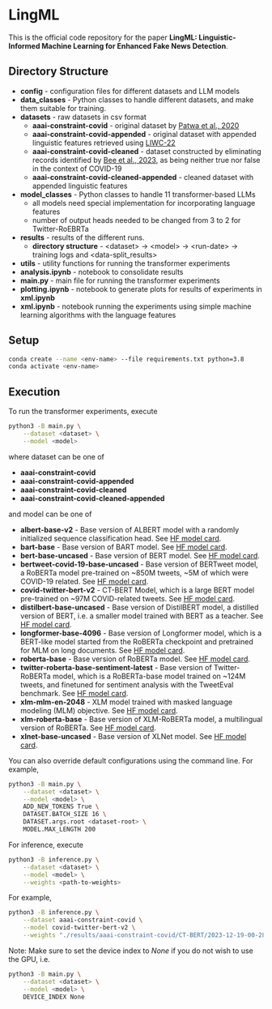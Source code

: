 # LingML

This is the official code repository for the paper **LingML: Linguistic-Informed Machine Learning for Enhanced Fake News Detection**.

## Directory Structure

- **config** - configuration files for different datasets and LLM models
- **data_classes** - Python classes to handle different datasets, and make them suitable for training.
- **datasets** - raw datasets in csv format
    - **aaai-constraint-covid** - original dataset by [Patwa et al., 2020](https://arxiv.org/abs/2011.03327/)
    - **aaai-constraint-covid-appended** - original dataset with appended linguistic features retrieved using [LIWC-22](https://www.liwc.app/)
    - **aaai-constraint-covid-cleaned** - dataset constructed by eliminating records identified by [Bee et al., 2023](https://arxiv.org/abs/2310.04237), as being neither true nor false in the context of COVID-19
    - **aaai-constraint-covid-cleaned-appended** - cleaned dataset with appended linguistic features
- **model_classes** - Python classes to handle 11 transformer-based LLMs
    - all models need special implementation for incorporating language features
    - number of output heads needed to be changed from 3 to 2 for Twitter-RoEBRTa
- **results** - results of the different runs. <br>
    - **directory structure** - \<dataset> -> \<model> -> \<run-date> -> training logs and <data-split_results>
- **utils** - utility functions for running the transformer experiments
- **analysis.ipynb** - notebook to consolidate results
- **main.py** - main file for running the transformer experiments
- **plotting.ipynb** - notebook to generate plots for results of experiments in **xml.ipynb**
- **xml.ipynb** - notebook running the experiments using simple machine learning algorithms with the language features

## Setup

```bash
conda create --name <env-name> --file requirements.txt python=3.8
conda activate <env-name>
```

## Execution

To run the transformer experiments, execute
```bash
python3 -B main.py \
    --dataset <dataset> \
    --model <model>
```

where dataset can be one of
- **aaai-constraint-covid**
- **aaai-constraint-covid-appended**
- **aaai-constraint-covid-cleaned**
- **aaai-constraint-covid-cleaned-appended**

and model can be one of 
- **albert-base-v2** - Base version of ALBERT model with a randomly initialized sequence classification head. See [HF model card](https://huggingface.co/albert-base-v2).
- **bart-base** - Base version of BART model. See [HF model card](https://huggingface.co/facebook/bart-base).
- **bert-base-uncased** - Base version of BERT model. See [HF model card](https://huggingface.co/bert-base-uncased).
- **bertweet-covid-19-base-uncased** - Base version of BERTweet model, a RoBERTa model pre-trained on ~850M tweets, ~5M of which were COVID-19 related. See [HF model card](https://huggingface.co/vinai/bertweet-covid19-base-uncased).
- **covid-twitter-bert-v2** - CT-BERT Model, which is a large BERT model pre-trained on ~97M COVID-related tweets. See [HF model card](https://huggingface.co/digitalepidemiologylab/covid-twitter-bert-v2).
- **distilbert-base-uncased** - Base version of DistilBERT model, a distilled version of BERT, i.e. a smaller model trained with BERT as a teacher. See [HF model card](https://huggingface.co/distilbert-base-uncased).
- **longformer-base-4096** - Base version of Longformer model, which is a BERT-like model started from the RoBERTa checkpoint and pretrained for MLM on long documents. See [HF model card](https://huggingface.co/allenai/longformer-base-4096).
- **roberta-base** - Base version of RoBERTa model. See [HF model card](https://huggingface.co/roberta-base).
- **twitter-roberta-base-sentiment-latest** - Base version of Twitter-RoBERTa model, which is a RoBERTa-base model trained on ~124M tweets, and finetuned for sentiment analysis with the TweetEval benchmark. See [HF model card](https://huggingface.co/cardiffnlp/twitter-roberta-base-sentiment-latest).
- **xlm-mlm-en-2048** - XLM model trained with masked language modeling (MLM) objective. See [HF model card](https://huggingface.co/xlm-mlm-en-2048).
- **xlm-roberta-base** - Base version of XLM-RoBERTa model, a multilingual version of RoBERTa. See [HF model card](https://huggingface.co/xlm-roberta-base).
- **xlnet-base-uncased** - Base version of XLNet model. See [HF model card](https://huggingface.co/xlnet-base-cased).

You can also override default configurations using the command line. For example,
```bash
python3 -B main.py \
    --dataset <dataset> \
    --model <model> \
    ADD_NEW_TOKENS True \
    DATASET.BATCH_SIZE 16 \
    DATASET.args.root <dataset-root> \
    MODEL.MAX_LENGTH 200
```

For inference, execute
```bash
python3 -B inference.py \
    --dataset <dataset> \
    --model <model> \
    --weights <path-to-weights>
```

For example,
```bash
python3 -B inference.py \
    --dataset aaai-constraint-covid \
    --model covid-twitter-bert-v2 \
    --weights "./results/aaai-constraint-covid/CT-BERT/2023-12-19-00-28-08/ckpt5350.pth"
```

Note: Make sure to set the device index to <i>None</i> if you do not wish to use the GPU, i.e.
```bash
python3 -B main.py \
    --dataset <dataset> \
    --model <model> \
    DEVICE_INDEX None
```